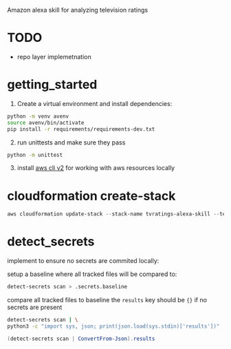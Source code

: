 Amazon alexa skill for analyzing television ratings

# TODO
- repo layer implemetnation


# getting_started

1) Create a virtual environment and install dependencies:

```bash
python -m venv avenv
source avenv/bin/activate
pip install -r requirements/requirements-dev.txt
```

2) run unittests and make sure they pass

```bash
python -m unittest
```

3) install [aws cli v2](https://aws.amazon.com/cli/) for working with aws resources locally 


# cloudformation create-stack

```powershell
aws cloudformation update-stack --stack-name tvratings-alexa-skill --template-body file://templates/tvratings_alexa_skill.template --tags Key=project,Value=tvratings Key=prod,Value=yes Key=cloudformation_managed,Value=yes
```


# detect_secrets
implement to ensure no secrets are commited locally:

setup a baseline where all tracked files will be compared to:
```bash
detect-secrets scan > .secrets.baseline
```

compare all tracked files to baseline the ```results``` key should be ```{}``` if no secrets are present
```bash
detect-secrets scan | \
python3 -c "import sys, json; print(json.load(sys.stdin)['results'])"
```
```powershell
(detect-secrets scan | ConvertFrom-Json).results
```